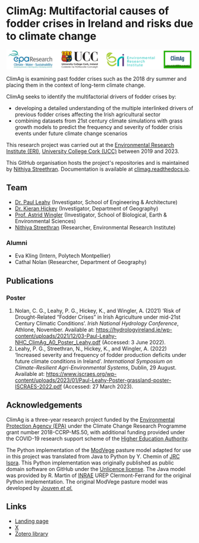 # ClimAg: Multifactorial causes of fodder crises in Ireland and risks due to climate change

![ClimAg project logos](/images/logos.png)

ClimAg is examining past fodder crises such as the 2018 dry summer and placing them in the context of long-term climate change.

ClimAg seeks to identify the multifactorial drivers of fodder crises by:

- developing a detailed understanding of the multiple interlinked drivers of previous fodder crises affecting the Irish agricultural sector
- combining datasets from 21st century climate simulations with grass growth models to predict the frequency and severity of fodder crisis events under future climate change scenarios

This research project was carried out at the [Environmental Research Institute (ERI)](https://eri.ucc.ie), [University College Cork (UCC)](https://www.ucc.ie) between 2019 and 2023.

This GitHub organisation hosts the project's repositories and is maintained by [Nithiya Streethran](https://github.com/nmstreethran). Documentation is available at [climag.readthedocs.io](https://climag.readthedocs.io/).

## Team

- [Dr. Paul Leahy](https://research.ucc.ie/profiles/D012/paulleahy) (Investigator, School of Engineering & Architecture)
- [Dr. Kieran Hickey](https://research.ucc.ie/profiles/A010/kieranhickey) (Investigator, Department of Geography)
- [Prof. Astrid Wingler](https://research.ucc.ie/profiles/D026/astridwingler) (Investigator, School of Biological, Earth & Environmental Sciences)
- [Nithiya Streethran](https://research.ucc.ie/profiles/D012/nstreethran) (Researcher, Environmental Research Institute)

### Alumni

- Eva Kling (Intern, Polytech Montpellier)
- Cathal Nolan (Researcher, Department of Geography)

## Publications

### Poster

1. Nolan, C. G., Leahy, P. G., Hickey, K., and Wingler, A. (2021) ‘Risk of Drought-Related “Fodder Crises” in Irish Agriculture under mid-21st Century Climatic Conditions’. *Irish National Hydrology Conference*, Athlone, November. Available at: <https://hydrologyireland.ie/wp-content/uploads/2021/12/03-Paul-Leahy-NHC_ClimAg_A0_Poster_Leahy.pdf> (Accessed: 3 June 2022).
1. Leahy, P. G., Streethran, N., Hickey, K., and Wingler, A. (2022) ‘Increased severity and frequency of fodder production deficits under future climate conditions in Ireland’. *International Symposium on Climate-Resilient Agri-Environmental Systems*, Dublin, 29 August. Available at: <https://www.iscraes.org/wp-content/uploads/2023/01/Paul-Leahy-Poster-grassland-poster-ISCRAES-2022.pdf> (Accessed: 27 March 2023).

## Acknowledgements

ClimAg is a three-year research project funded by the [Environmental Protection Agency (EPA)](https://www.epa.ie/) under the Climate Change Research Programme grant number 2018-CCRP-MS.50, with additional funding provided under the COVID-19 research support scheme of the [Higher Education Authority](https://hea.ie/).

The Python implementation of the [ModVege](https://code.europa.eu/agri4cast/modvege) pasture model adapted for use in this project was translated from Java to Python by Y. Chemin of [JRC Ispra](https://joint-research-centre.ec.europa.eu/jrc-sites-across-europe/jrc-ispra-italy_en).
This Python implementation was originally published as public domain software on GitHub under the [Unlicence license](https://github.com/ClimAg/modvege).
The Java model was provided by R. Martin of [INRAE](https://www.inrae.fr/en) UREP Clermont-Ferrand for the original Python implementation.
The original ModVege pasture model was developed by [Jouven *et al.*](https://doi.org/10.1111/j.1365-2494.2006.00515.x)

## Links

- [Landing page](https://www.ucc.ie/en/eel/projects/climag/)
- [X](https://x.com/climatt_project)
- [Zotero library](https://www.zotero.org/groups/4706660/climag/library)
